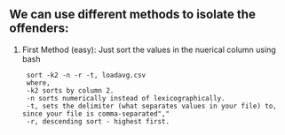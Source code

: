 ## We can use different methods to isolate the offenders:

1. First Method (easy): Just sort the values in the nuerical column using bash

        sort -k2 -n -r -t, loadavg.csv
        where,
        -k2 sorts by column 2.
        -n sorts numerically instead of lexicographically.
        -t, sets the delimiter (what separates values in your file) to, since your file is comma-separated","
        -r, descending sort - highest first.
